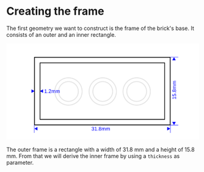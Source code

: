 # Creating the frame

The first geometry we want to construct is the frame of the brick's base.
It consists of an outer and an inner rectangle.

![Frame](frame.svg)

The outer frame is a rectangle with a width of 31.8 mm and a height of 15.8 mm.
From that we will derive the inner frame by using a `thickness` as parameter.
